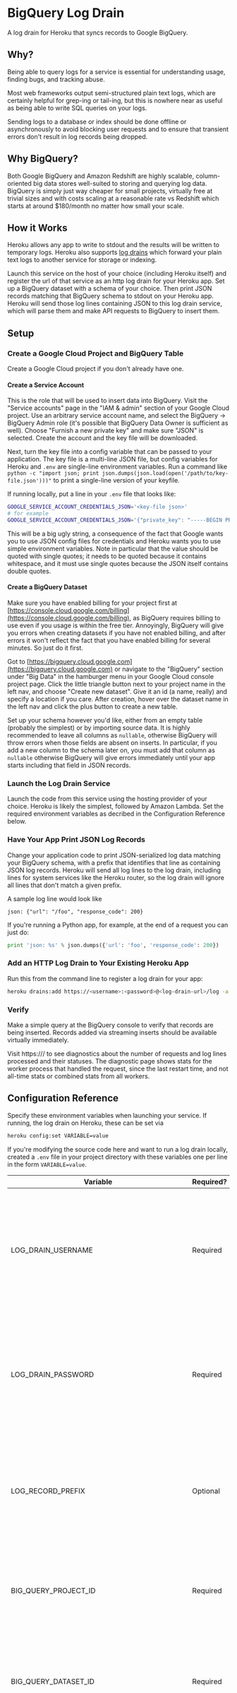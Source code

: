 # BigQuery Log Drain

A log drain for Heroku that syncs records to Google BigQuery.

## Why?

Being able to query logs for a service is essential for understanding usage,
finding bugs, and tracking abuse.

Most web frameworks output semi-structured plain text logs, which are certainly
helpful for grep-ing or tail-ing, but this is nowhere near as useful as being
able to write SQL queries on your logs.

Sending logs to a database or index should be done offline or asynchronously
to avoid blocking user requests and to ensure that transient errors don't
result in log records being dropped.

## Why BigQuery?

Both Google BigQuery and Amazon Redshift are highly scalable, column-oriented
big data stores well-suited to storing and querying log data. BigQuery is
simply just way cheaper for small projects, virtually free at trivial sizes
and with costs scaling at a reasonable rate vs Redshift which starts at
around $180/month no matter how small your scale.

## How it Works

Heroku allows any app to write to stdout and the results will be written to
temporary logs. Heroku also supports [log drains](https://devcenter.heroku.com/articles/log-drains)
which forward your plain text logs to another service for storage or indexing.

Launch this service on the host of your choice (including Heroku itself) and
register the url of that service as an http log drain for your Heroku app.
Set up a BigQuery dataset with a schema of your choice. Then print JSON
records matching that BigQuery schema to stdout on your Heroku app.
Heroku will send those log lines containing JSON to this log drain service,
which will parse them and make API requests to BigQuery to insert them.

## Setup

### Create a Google Cloud Project and BigQuery Table

Create a Google Cloud project if you don't already have one.

#### Create a Service Account

This is the role that will be used to insert data into BigQuery.
Visit the "Service accounts" page in the "IAM & admin" section of your
Google Cloud project. Use an arbitrary service account name, and select
the BigQuery -> BigQuery Admin role (it's possible that BigQuery Data Owner
is sufficient as well). Choose "Furnish a new private key" and make sure
"JSON" is selected. Create the account and the key file will be downloaded.

Next, turn the key file into a config variable that can be passed to your
application. The key file is a multi-line JSON file, but config variables
for Heroku and `.env` are single-line environment variables. Run a command
like `python -c "import json; print json.dumps(json.load(open('/path/to/key-file.json')))"`
to print a single-line version of your keyfile.

If running locally, put a line in your `.env` file that looks like:

```bash
GOOGLE_SERVICE_ACCOUNT_CREDENTIALS_JSON='<key-file json>'
# for example
GOOGLE_SERVICE_ACCOUNT_CREDENTIALS_JSON='{"private_key": "-----BEGIN PRIVATE KEY..."}'
```

This will be a big ugly string, a consequence of the fact that Google wants
you to use JSON config files for credentials and Heroku wants you to use
simple environment variables. Note in particular that the value should be
quoted with single quotes; it needs to be quoted because it contains
whitespace, and it must use single quotes because the JSON itself
contains double quotes.

#### Create a BigQuery Dataset

Make sure you have enabled billing for your project first at
[https://console.cloud.google.com/billing](https://console.cloud.google.com/billing),
as BigQuery requires billing to use even if you usage is within the free tier.
Annoyingly, BigQuery will give you errors when creating datasets if you have
not enabled billing, and after errors it won't reflect the fact that you have
enabled billing for several minutes. So just do it first.

Got to [https://bigquery.cloud.google.com](https://bigquery.cloud.google.com)
or navigate to the "BigQuery" section under "Big Data" in the hamburger menu
in your Google Cloud console project page. Click the little triangle button
next to your project name in the left nav, and choose "Create new dataset".
Give it an id (a name, really) and specify a location if you care. After
creation, hover over the dataset name in the left nav and click the plus
button to create a new table.

Set up your schema however you'd like, either from an empty table
(probably the simplest) or by importing source data.
It is highly recommended to leave all columns as `nullable`, otherwise
BigQuery will throw errors when those fields are absent on inserts.
In particular, if you add a new column to the schema later on, you must
add that column as `nullable` otherwise BigQuery will give errors
immediately until your app starts including that field in JSON records.

### Launch the Log Drain Service

Launch the code from this service using the hosting provider of your
choice. Heroku is likely the simplest, followed by Amazon Lambda.
Set the required environment variables as decribed in the
Configuration Reference below.

### Have Your App Print JSON Log Records

Change your application code to print JSON-serialized log data matching
your BigQuery schema, with a prefix that identifies that line as containing
JSON log records. Heroku will send all log lines to the log drain, including
lines for system services like the Heroku router, so the log drain will
ignore all lines that don't match a given prefix.

A sample log line would look like

```
json: {"url": "/foo", "response_code": 200}
```

If you're running a Python app, for example, at the end of a request you can
just do:

```python
print 'json: %s' % json.dumps({'url': 'foo', 'response_code': 200})
```

### Add an HTTP Log Drain to Your Existing Heroku App

Run this from the command line to register a log drain for your app:

```bash
heroku drains:add https://<username>:<password>@<log-drain-url>/log -a <heroku-app-name>
```

### Verify

Make a simple query at the BigQuery console to verify that records are being
inserted. Records added via streaming inserts should be available virtually
immediately.

Visit https://<your-log-drain-url>/ to see diagnostics about the number
of requests and log lines processed and their statuses. The diagnostic
page shows stats for the worker process that handled the request, since
the last restart time, and not all-time stats or combined stats from all
workers.

## Configuration Reference

Specify these environment variables when launching your service. If running,
the log drain on Heroku, these can be set via

```bash
heroku config:set VARIABLE=value
```

If you're modifying the source code here and want to run a log drain locally,
created a `.env` file in your project directory with these variables
one per line in the form `VARIABLE=value`.

| Variable | Required? | Description |
|----------|-----------|-------------|
| LOG_DRAIN_USERNAME | Required | An arbitrary username used to secure access to the /log endpoint from unauthorized sources. Use this same value when registering the drain using `heroku drains:add`. |
| LOG_DRAIN_PASSWORD | Required | An arbitrary password used to secure access to the /log endpoint from unauthorized sources. Use this same value when registering the drain using `heroku drains:add`. |
| LOG_RECORD_PREFIX  | Optional | An arbitrary prefix used to different log lines that contain json records from all other log records, which are plain text. If unspecified, defaults to `json:`. |
| BIG_QUERY_PROJECT_ID | Required | The name of the Google Cloud project that contains your BigQuery dataset. This is typically a string of the form `my-project-19902`. |
| BIG_QUERY_DATASET_ID | Required | The name of dataset that you gave at creation time. This is an arbitrary string, typically a simple descriptive name like `weblog`. |
| BIG_QUERY_TABLE_ID | Required | The name of the table within the dataset that you'd like to insert into. This is an arbitrary string, it could be something like `all` if you have a single table for all logs, or perhaps a | | date if you partition logs in some qay. |
| BIG_QUERY_SKIP_INVALID_ROWS | Optional | Defaults to false. If true, BigQuery will simply skip any invalid rows on insert, otherwise it returns an error and all rows in that request will fail to insert. |
| BIG_QUERY_IGNORE_UNKNOWN_VALUES | Optional | Default to false. If true, BigQuery will ignore any unknown values it encounters within a record, otherwise it returns an error and all rows in that request will fail to insert. |
| GOOGLE_SERVICE_ACCOUNT_CREDENTIALS_JSON | Required | A long ugly string containing the JSON of your Google Service account credentials key file. See details above in [Create a Service Account](#create-a-service-account) |
| DEBUG | Optional | Defaults to false. When running locally, sets the Flask/Werkzeug app server into debug mode, which enables automatic module reloading and debug logging. |

## Reliability

This is an extremely simple service that should work well in most cases but
isn't guaranteed to sync every single record when there are outages or
network issues. If running the log drain on Heroku, then if your app is
up and running on Heroku, the log drain should be up and running too.
If BigQuery is down or there is a network issue, records that are attempted
to sync during that time may be lost, there is not a recovery queue
at this time.

Duplicate records are unlikely. Heroku sends log records to the drain
exactly once in most cases, but in the case of a network-level retry
it's possible the drain can receive a record more than once. However,
Heroku sends a `Logplex-Frame-Id` header with each request. BigQuery
allows you to send an `insertId` string on each request, and if the same
`insertId` is seen more than once in a short period of time, it will
de-duplicate the insert request. The log drain derives an `insertId`
from the `Logplex-Frame-Id` and hence allows BigQuery to deduplicate
requests that were re-sent as a result of Heroku re-sending a log drain
request, provided that the re-send happens within BigQuery's deduplication
window.
